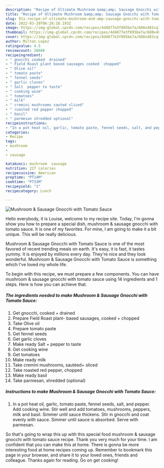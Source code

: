 ```yaml
---
description: "Recipe of Ultimate Mushroom &amp;amp; Sausage Gnocchi with Tomato Sauce"
title: "Recipe of Ultimate Mushroom &amp;amp; Sausage Gnocchi with Tomato Sauce"
slug: 911-recipe-of-ultimate-mushroom-and-amp-sausage-gnocchi-with-tomato-sauce
date: 2022-03-20T06:28:10.193Z
image: https://img-global.cpcdn.com/recipes/4d4877e3f895be7a/680x482cq70/mushroom-sausage-gnocchi-with-tomato-sauce-recipe-main-photo.jpg
thumbnail: https://img-global.cpcdn.com/recipes/4d4877e3f895be7a/680x482cq70/mushroom-sausage-gnocchi-with-tomato-sauce-recipe-main-photo.jpg
cover: https://img-global.cpcdn.com/recipes/4d4877e3f895be7a/680x482cq70/mushroom-sausage-gnocchi-with-tomato-sauce-recipe-main-photo.jpg
author: Milton Lopez
ratingvalue: 4.5
reviewcount: 28680
recipeingredient:
- " gnocchi cooked  drained"
- " Field Roast plant based sausages cooked  chopped"
- " Olive oil"
- " tomato paste"
- " fennel seeds"
- " garlic cloves"
- " Salt  pepper to taste"
- " cooking wine"
- " tomatoes"
- " milk"
- " cremini mushrooms sauted sliced"
- " roasted red pepper chopped"
- " basil"
- " parmesan shredded optional"
recipeinstructions:
- "In a pot heat oil, garlic, tomato paste, fennel seeds, salt, and pepper. Add cooking wine. Stir well and add tomatoes, mushrooms, peppers, milk and basil. Simmer until sauce thickens. Stir in gnocchi and coat evenly with sauce. Simmer until sauce is absorbed. Serve with parmesan."
categories:
- Recipe
tags:
- mushroom
- 
- sausage

katakunci: mushroom  sausage 
nutrition: 227 calories
recipecuisine: American
preptime: "PT14M"
cooktime: "PT33M"
recipeyield: "1"
recipecategory: Lunch

---
```



![Mushroom &amp; Sausage Gnocchi with Tomato Sauce](https://img-global.cpcdn.com/recipes/4d4877e3f895be7a/680x482cq70/mushroom-sausage-gnocchi-with-tomato-sauce-recipe-main-photo.jpg)

Hello everybody, it is Louise, welcome to my recipe site. Today, I'm gonna show you how to prepare a special dish, mushroom &amp; sausage gnocchi with tomato sauce. It is one of my favorites. For mine, I am going to make it a bit unique. This will be really delicious.

Mushroom &amp; Sausage Gnocchi with Tomato Sauce is one of the most favored of recent trending meals on earth. It's easy, it is fast, it tastes yummy. It is enjoyed by millions every day. They're nice and they look wonderful. Mushroom &amp; Sausage Gnocchi with Tomato Sauce is something which I've loved my whole life.




To begin with this recipe, we must prepare a few components. You can have mushroom &amp; sausage gnocchi with tomato sauce using 14 ingredients and 1 steps. Here is how you can achieve that.

<!--inarticleads1-->

##### The ingredients needed to make Mushroom &amp; Sausage Gnocchi with Tomato Sauce:

1. Get  gnocchi, cooked + drained
1. Prepare  Field Roast plant- based sausages, cooked + chopped
1. Take  Olive oil
1. Prepare  tomato paste
1. Get  fennel seeds
1. Get  garlic cloves
1. Make ready  Salt + pepper to taste
1. Get  cooking wine
1. Get  tomatoes
1. Make ready  milk
1. Take  cremini mushrooms, sautéed+ sliced
1. Take  roasted red pepper, chopped
1. Make ready  basil
1. Take  parmesan, shredded (optional)




<!--inarticleads2-->

##### Instructions to make Mushroom &amp; Sausage Gnocchi with Tomato Sauce:

1. In a pot heat oil, garlic, tomato paste, fennel seeds, salt, and pepper. Add cooking wine. Stir well and add tomatoes, mushrooms, peppers, milk and basil. Simmer until sauce thickens. Stir in gnocchi and coat evenly with sauce. Simmer until sauce is absorbed. Serve with parmesan.




So that's going to wrap this up with this special food mushroom &amp; sausage gnocchi with tomato sauce recipe. Thank you very much for your time. I am confident that you can make this at home. There is gonna be more interesting food at home recipes coming up. Remember to bookmark this page in your browser, and share it to your loved ones, friends and colleague. Thanks again for reading. Go on get cooking!
